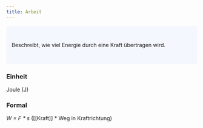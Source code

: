 ```yaml
---
title: Arbeit
---
```

<p style="padding: 3em 1em; background: #f5f7ff; border-radius: 4px;">
    Beschreibt, wie viel Energie durch eine Kraft übertragen wird.
</p>

### Einheit
Joule (J)

### Formal
*W = F * s* ([[Kraft]] * Weg in Kraftrichtung)